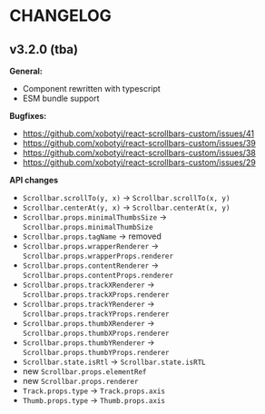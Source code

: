 # CHANGELOG

## v3.2.0  (tba)
**General:**  
- Component rewritten with typescript
- ESM bundle support

**Bugfixes:**  
- https://github.com/xobotyi/react-scrollbars-custom/issues/41
- https://github.com/xobotyi/react-scrollbars-custom/issues/39
- https://github.com/xobotyi/react-scrollbars-custom/issues/38
- https://github.com/xobotyi/react-scrollbars-custom/issues/29

**API changes**  
- `Scrollbar.scrollTo(y, x)` -> `Scrollbar.scrollTo(x, y)`
- `Scrollbar.centerAt(y, x)` -> `Scrollbar.centerAt(x, y)`
- `Scrollbar.props.minimalThumbsSize` -> `Scrollbar.props.minimalThumbSize`
- `Scrollbar.props.tagName` -> removed
- `Scrollbar.props.wrapperRenderer` -> `Scrollbar.props.wrapperProps.renderer`
- `Scrollbar.props.contentRenderer` -> `Scrollbar.props.contentProps.renderer`
- `Scrollbar.props.trackXRenderer` -> `Scrollbar.props.trackXProps.renderer`
- `Scrollbar.props.trackYRenderer` -> `Scrollbar.props.trackYProps.renderer`
- `Scrollbar.props.thumbXRenderer` -> `Scrollbar.props.thumbXProps.renderer`
- `Scrollbar.props.thumbYRenderer` -> `Scrollbar.props.thumbYProps.renderer`
- `Scrollbar.state.isRtl` -> `Scrollbar.state.isRTL`
- new `Scrollbar.props.elementRef`
- new `Scrollbar.props.renderer`
- `Track.props.type` -> `Track.props.axis`
- `Thumb.props.type` -> `Thumb.props.axis`
